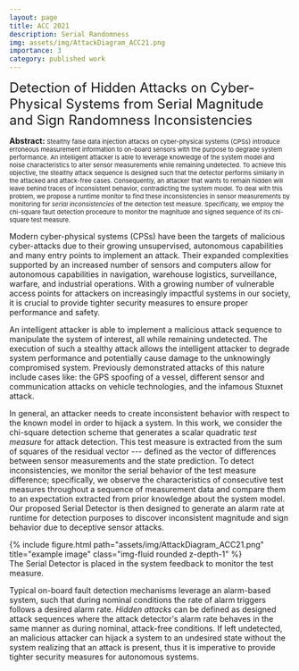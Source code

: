 ```yaml
---
layout: page
title: ACC 2021
description: Serial Randomness
img: assets/img/AttackDiagram_ACC21.png
importance: 3
category: published work
---
```



<font size="+2.6">Detection of Hidden Attacks on Cyber-Physical Systems from Serial Magnitude and Sign Randomness Inconsistencies</font>
<br/>

<p style="font-size:11px"><span style="font-size:14px"><b>Abstract:</b></span> Stealthy false data injection attacks on cyber-physical systems (CPSs) introduce erroneous measurement information to on-board sensors with the purpose to degrade system performance. An intelligent attacker is able to leverage knowledge of the system model and noise characteristics to alter sensor measurements while remaining undetected. To achieve this objective, the stealthy attack sequence is designed such that the detector performs  similarly in the attacked and attack-free cases. Consequently, an attacker that wants to remain hidden will leave behind traces of inconsistent behavior, contradicting the system model. To deal with this problem, we propose a runtime monitor to find these inconsistencies in sensor measurements by monitoring for <i>serial inconsistencies</i> of the detection test measure. Specifically, we employ the chi-square fault detection procedure to monitor the magnitude and signed sequence of its chi-square test measure.</p>


Modern cyber-physical systems (CPSs) have been the targets of malicious cyber-attacks due to their growing unsupervised, autonomous capabilities and many entry points to implement an attack. Their expanded complexities supported by an increased number of sensors and computers allow for autonomous capabilities in navigation, warehouse logistics, surveillance, warfare, and industrial operations. With a growing number of vulnerable access points for attackers on increasingly impactful systems in our society, it is crucial to provide tighter security measures to ensure proper performance and safety.

An intelligent attacker is able to implement a malicious attack sequence to manipulate the system of interest, all while remaining undetected. The execution of such a stealthy attack allows the intelligent attacker to degrade system performance and potentially cause damage to the unknowingly compromised system. Previously demonstrated attacks of this nature include cases like: the GPS spoofing of a vessel, different sensor and communication attacks on vehicle technologies, and the infamous Stuxnet attack.

In general, an attacker needs to create inconsistent behavior with respect to the known model in order to hijack a system. In this work, we consider the chi-square detection scheme that generates a scalar quadratic <i>test measure</i> for attack detection. This test measure is extracted from the sum of squares of the residual vector --- defined as the vector of differences between sensor measurements and the state prediction. To detect inconsistencies, we monitor the serial behavior of the test measure difference; specifically, we observe the characteristics of consecutive test measures throughout a sequence of measurement data and compare them to an expectation extracted from prior knowledge about the system model. Our proposed Serial Detector is then designed to generate an alarm rate at runtime for detection purposes to discover inconsistent magnitude and sign behavior due to deceptive sensor attacks.


<div class="row row-cols-1 justify-content-center">
    <!-- <div class="col-sm mt-3 mt-md-0"> -->
    <div class="col-7">
        {% include figure.html path="assets/img/AttackDiagram_ACC21.png" title="example image" class="img-fluid rounded z-depth-1" %}
    </div>
</div>
<div class="caption">
    The Serial Detector is placed in the system feedback to monitor the test measure.
</div>



Typical on-board fault detection mechanisms leverage an alarm-based system, such that during nominal conditions the rate of alarm triggers follows a desired alarm rate. <i>Hidden attacks</i> can be defined as designed attack sequences where the attack detector's alarm rate behaves in the same manner as during nominal, attack-free conditions. If left undetected, an malicious attacker can hijack a system to an undesired state without the system realizing that an attack is present, thus it is imperative to provide tighter security measures for autonomous systems.

